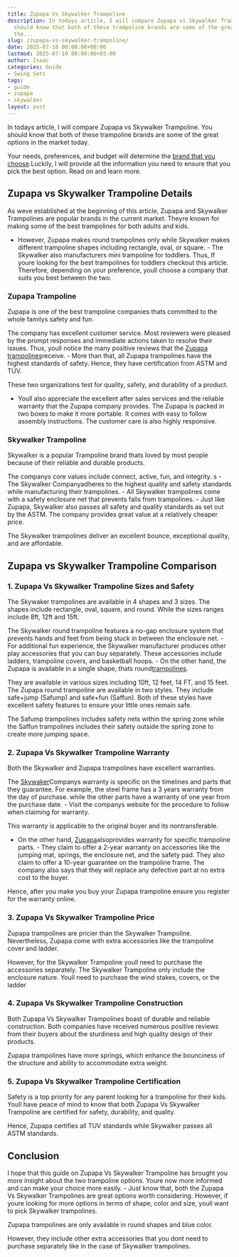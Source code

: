 ```yaml
---
title: Zupapa Vs Skywalker Trampoline
description: In todays article, I will compare Zupapa vs Skywalker Trampoline. You
  should know that both of these trampoline brands are some of the great options in
  the...
slug: /zupapa-vs-skywalker-trampoline/
date: 2025-07-10 00:00:00+00:00
lastmod: 2025-07-10 00:00:00+03:00
author: Isaac
categories: Guide
- Swing Sets
tags:
- guide
- zupapa
- skywalker
layout: post
---
```

In todays article, I will compare Zupapa vs Skywalker Trampoline. You should know that both of these trampoline brands are some of the great options in the market today.

Your needs, preferences, and budget will determine the [brand that you choose](https://pestpolicy.com/rectangular-vs-round-trampoline/).Luckily, I will provide all the information you need to ensure that you pick the best option. Read on and learn more.

##  Zupapa vs Skywalker Trampoline  Details

As weve established at the beginning of this article, Zupapa and Skywalker Trampolines are popular brands in the current market. Theyre known for making some of the best trampolines for both adults and kids.

- However, Zupapa makes round trampolines only while Skywalker makes different trampoline shapes including rectangle, oval, or square. - The Skywalker also manufacturers mini trampoline for toddlers. Thus, If youre looking for the best trampolines for toddlers checkout this article. Therefore, depending on your preference, youll choose a company that suits you best between the two.

###  Zupapa Trampoline

Zupapa is one of the best trampoline companies thats committed to the whole familys safety and fun.

The company has excellent customer service. Most reviewers were pleased by the prompt responses and immediate actions taken to resolve their issues. Thus, youll notice the many positive reviews that the [Zupapa trampolines](https://pestpolicy.com/best-backyard-trampolines/)receive. - More than that, all Zupapa trampolines have the highest standards of safety. Hence, they have certification from ASTM and TUV.

These two organizations test for quality, safety, and durability of a product.

- Youll also appreciate the excellent after sales services and the reliable warranty that the Zupapa company provides. The Zupapa is packed in two boxes to make it more portable. It comes with easy to follow assembly instructions. The customer care is also highly responsive.

###  Skywalker Trampoline

Skywalker is a popular Trampoline brand thats loved by most people because of their reliable and durable products.

The companys core values include connect, active, fun, and integrity. s - The Skywalker Companyadheres to the highest quality and safety standards while manufacturing their trampolines. - All Skywalker trampolines come with a safety enclosure net that prevents falls from trampolines. - Just like Zupapa, Skywalker also passes all safety and quality standards as set out by the ASTM. The company provides great value at a relatively cheaper price.

The Skywalker trampolines deliver an excellent bounce, exceptional quality, and are affordable.

##  Zupapa vs Skywalker Trampoline  Comparison

###  1. Zupapa Vs Skywalker Trampoline Sizes and Safety

The Skywaker trampolines are available in 4 shapes and 3 sizes. The shapes include rectangle, oval, square, and round. While the sizes ranges include 8ft, 12ft and 15ft.

The Skywalker round trampoline features a no-gap enclosure system that prevents hands and feet from being stuck in between the enclosure net. - For additional fun experience, the Skywalker manufacturer produces other play accessories that you can buy separately. These accessories include ladders, trampoline covers, and basketball hoops. - On the other hand, the Zupapa is available in a single shape, thats round[trampolines](https://pestpolicy.com/best-long-trampolines-for-gymnastics/).

They are available in various sizes including 10ft, 12 feet, 14 FT, and 15 feet. The Zupapa round trampoline are available in two styles. They include safe+jump (Safump) and safe+fun (Saffun). Both of these styles have excellent safety features to ensure your little ones remain safe.

The Safump trampolines includes safety nets within the spring zone while the Saffun trampolines includes their safety outside the spring zone to create more jumping space.

###  2. Zupapa Vs Skywalker Trampoline Warranty

Both the Skywalker and Zupapa trampolines have excellent warranties.

The [Skywaker](https://www.skywalkertrampolines.com/pages/product-registration)Companys warranty is specific on the timelines and parts that they guarantee. For example, the steel frame has a 3 years warranty from the day of purchase. while the other parts have a warranty of one year from the purchase date. - Visit the companys website for the procedure to follow when claiming for warranty.

This warranty is applicable to the original buyer and its nontransferable.

- On the other hand, [Zupapa](https://www.zupapa.us/pages/warranty)alsoprovides warranty for specific trampoline parts. - They claim to offer a 2-year warranty on accessories like the jumping mat, springs, the enclosure net, and the safety pad. They also claim to offer a 10-year guarantee on the trampoline frame. The company also says that they will replace any defective part at no extra cost to the buyer.

Hence, after you make you buy your Zupapa trampoline ensure you register for the warranty online.

###  3. Zupapa Vs Skywalker Trampoline Price

Zupapa trampolines are pricier than the Skywalker Trampoline. Nevertheless, Zupapa come with extra accessories like the trampoline cover and ladder.

However, for the Skywalker Trampoline youll need to purchase the accessories separately. The Skywalker Trampoline only include the enclosure nature. Youll need to purchase the wind stakes, covers, or the ladder

###  4. Zupapa Vs Skywalker Trampoline Construction

Both Zupapa Vs Skywalker Trampolines boast of durable and reliable construction. Both companies have received numerous positive reviews from their buyers about the sturdiness and high quality design of their products.

Zupapa trampolines have more springs, which enhance the bounciness of the structure and ability to accommodate extra weight.

###  5. Zupapa Vs Skywalker Trampoline Certification

Safety is a top priority for any parent looking for a trampoline for their kids. Youll have peace of mind to know that both Zupapa Vs Skywalker Trampoline are certified for safety, durability, and quality.

Hence, Zupapa certifies all TUV standards while Skywalker passes all ASTM standards.

##  Conclusion

I hope that this guide on Zupapa Vs Skywalker Trampoline has brought you more insight about the two trampoline options. Youre now more informed and can make your choice more easily. - Just know that, both the Zupapa Vs Skywalker Trampolines are great options worth considering. However, if youre looking for more options in terms of shape, color and size, youll want to pick Skywalker trampolines.

Zupapa trampolines are only available in round shapes and blue color.

However, they include other extra accessories that you dont need to purchase separately like in the case of Skywalker trampolines.